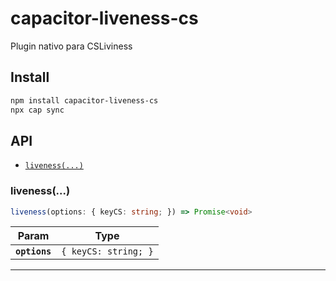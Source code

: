# capacitor-liveness-cs

Plugin nativo para CSLiviness

## Install

```bash
npm install capacitor-liveness-cs
npx cap sync
```

## API

<docgen-index>

* [`liveness(...)`](#liveness)

</docgen-index>

<docgen-api>
<!--Update the source file JSDoc comments and rerun docgen to update the docs below-->

### liveness(...)

```typescript
liveness(options: { keyCS: string; }) => Promise<void>
```

| Param         | Type                            |
| ------------- | ------------------------------- |
| **`options`** | <code>{ keyCS: string; }</code> |

--------------------

</docgen-api>
